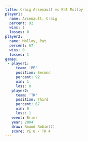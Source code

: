 ```yaml
---
title: Craig Arsenault vs Pat Molloy
player1:                
  name: Arsenault, Craig
  percent: 92           
  wins: 1               
  losses: 0             
player2:                
  name: Molloy, Pat     
  percent: 67           
  wins: 0               
  losses: 1             
games:
 - player1:          
     team: 'PE'      
     position: Second
     percent: 92     
     win: 1          
     loss: 0         
   player2:         
     team: 'TR'     
     position: Third
     percent: 67    
     win: 0         
     loss: 1        
   event: Brier        
   year: 2004          
   draw: Round Robin(7)
   score: PE 8 - TR 4  
---
```

